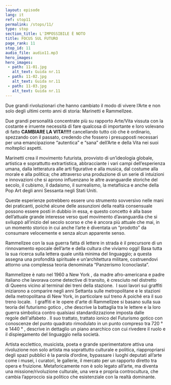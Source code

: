 ```yaml
---
layout: episode
lang: it
ref: stop11
permalink: /stops/11/
type: stop
section_title: L'IMPOSSIBILE È NOTO
title: FOCUS SUL FUTURO 
page_rank: 11
stop_id: 11
audio_file: audio11.mp3
hero_images:
hero_images:
 - path: 11-01.jpg
   alt_text: Guida nr.11
 - path: 11-02.jpg
   alt_text: Guida nr.11  
 - path: 11-03.jpg
   alt_text: Guida nr.11
---
```


Due grandi rivoluzionari che hanno cambiato il modo di vivere l’Arte e non solo degli ultimi cento anni di storia: Marinetti e Rammellzee.

Due grandi personalità concentrate più su rapporto Arte/Vita vissuta con la costante e irruente necessità di fare qualcosa di importante e loro volevano di fatto <strong>CAMBIARE LA VITA!!!!!</strong> cancellando tutto ciò che è ordinario, spezzando con il passato, credendo che fossero i presupposti necessari per una emancipazione “autentica” e “sana” dell’Arte e della Vita nei suoi molteplici aspetti.

Marinetti crea il movimento futurista, provvisto di un’ideologia globale, artistica e soprattutto extrartistica, abbracciante i vari campi dell’esperienza umana, dalla letteratura alle arti figurative e alla musica, dal costume alla morale e alla politica; che attraverso una produzione di un serie di intuizioni e innovazioni che si aprono influenzano le altre avanguardie storiche del secolo, il cubismo, il dadaismo, il surrealismo, la metafisica e anche della Pop Art degli anni Sessanta negli Stati Uniti.

Queste esperienze potrebbero essere uno strumento sovversivo nelle mani dei praticanti, poiché alcune delle assunzioni della realtà consensuale possono essere posti in dubbio in essa, e questo concetto è alla base dell’attuale grande interesse verso quel movimento d’avanguardia che si sviluppò all’inizio del secolo scorso e che è ancora più attuale che mai, in un momento storico in cui anche l’arte è diventata un “prodotto” da consumare velocemente e senza alcun apparente senso.

Rammellzee con la sua guerra fatta di lettere in strada è il precursore di un rinnovamento epocale dell’arte e della cultura che viviamo oggi! Basa tutta la sua ricerca sulla lettera quale unità minima del linguaggio; a questa assegna una profondità spirituale e un’architettura militare, costruendovi attorno una complessa teoria denominata “Panzerismo Iconoclasta”.

Rammellzee è nato nel 1960 a New York , da madre afro-americana e padre italiano che lavorava come detective di transito, è cresciuto nel distretto di Queens vicino al terminal dei treni della stazione.  I suoi lavori sui graffiti iniziarono a comparire negli anni Settanta sulle metropolitane e le stazioni della metropolitana di New York, in particolare sul treno A poiché era il suo treno locale.
  
I graffiti e le opere d'arte di Rammellzee si basano sulla sua teoria del futurismo gotico , che descrive la battaglia tra le lettere e la loro guerra simbolica contro qualsiasi standardizzazione imposta dalle regole dell'alfabeto . Il suo trattato, trattato ionico del Futurismo gotico con conoscenze del punto quadrato rimodulato in un punto compreso tra 720 ° e 1440 ° , descrive in dettaglio un piano anarchico con cui rivedere il ruolo e il dispiegamento del linguaggio nella società. 
 
Artista ecclettico, musicista, poeta e grande sperimentatore attiva una rivoluzione non solo artista ma soprattutto culturale e politica, riappropriarsi degli spazi pubblici è la parola d’ordine, bypassare i luoghi deputati all’arte come i musei, i curatori, le gallerie, il mercato per un rapporto diretto tra opera e fruizione. Metaforicamente non è solo legato all’arte, ma diventa una missione/rivoluzione culturale, una vera e propria controcultura, che cambia l’approccio sia politico che esistenziale con la realtà dominante.